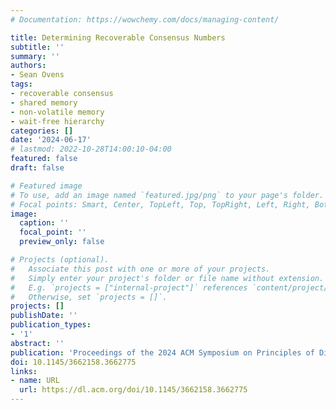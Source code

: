 ```yaml
---
# Documentation: https://wowchemy.com/docs/managing-content/

title: Determining Recoverable Consensus Numbers
subtitle: ''
summary: ''
authors:
- Sean Ovens
tags:
- recoverable consensus
- shared memory
- non-volatile memory
- wait-free hierarchy
categories: []
date: '2024-06-17'
# lastmod: 2022-10-28T14:00:10-04:00
featured: false
draft: false

# Featured image
# To use, add an image named `featured.jpg/png` to your page's folder.
# Focal points: Smart, Center, TopLeft, Top, TopRight, Left, Right, BottomLeft, Bottom, BottomRight.
image:
  caption: ''
  focal_point: ''
  preview_only: false

# Projects (optional).
#   Associate this post with one or more of your projects.
#   Simply enter your project's folder or file name without extension.
#   E.g. `projects = ["internal-project"]` references `content/project/deep-learning/index.md`.
#   Otherwise, set `projects = []`.
projects: []
publishDate: ''
publication_types:
- '1'
abstract: ''
publication: 'Proceedings of the 2024 ACM Symposium on Principles of Distributed Computing (PODC 2024). **Received the Best Paper Award**'
doi: 10.1145/3662158.3662775
links:
- name: URL
  url: https://dl.acm.org/doi/10.1145/3662158.3662775
---
```

